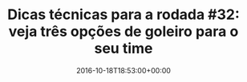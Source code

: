 ---
layout: post
title: "Dicas técnicas para a rodada #32: veja três opções de goleiro para o seu time"
date: 2016-10-18T18:53:00+00:00
external_link: "http://globoesporte.globo.com/cartola-fc/dicas/noticia/2016/10/dicas-tecnicas-para-rodada-32-veja-tres-opcoes-de-goleiro-para-o-seu-time.html"
categories: news "globo.com"
---